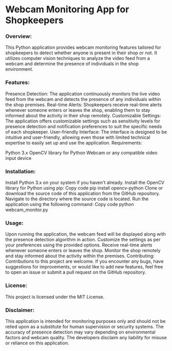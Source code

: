 # Webcam Monitoring App for Shopkeepers

### Overview:
This Python application provides webcam monitoring features tailored for shopkeepers to detect whether anyone is present in their shop or not. It utilizes computer vision techniques to analyze the video feed from a webcam and determine the presence of individuals in the shop environment.

### Features:

Presence Detection: The application continuously monitors the live video feed from the webcam and detects the presence of any individuals within the shop premises.
Real-time Alerts: Shopkeepers receive real-time alerts whenever someone enters or leaves the shop, enabling them to stay informed about the activity in their shop remotely.
Customizable Settings: The application offers customizable settings such as sensitivity levels for presence detection and notification preferences to suit the specific needs of each shopkeeper.
User-friendly Interface: The interface is designed to be intuitive and user-friendly, allowing even those with limited technical expertise to easily set up and use the application.
Requirements:

Python 3.x
OpenCV library for Python
Webcam or any compatible video input device

### Installation:

Install Python 3.x on your system if you haven't already.
Install the OpenCV library for Python using pip:
Copy code
pip install opencv-python
Clone or download the source code of this application from the GitHub repository.
Navigate to the directory where the source code is located.
Run the application using the following command:
Copy code
python webcam_monitor.py

### Usage:

Upon running the application, the webcam feed will be displayed along with the presence detection algorithm in action.
Customize the settings as per your preferences using the provided options.
Receive real-time alerts whenever someone enters or leaves the shop.
Monitor the shop remotely and stay informed about the activity within the premises.
Contributing:
Contributions to this project are welcome. If you encounter any bugs, have suggestions for improvements, or would like to add new features, feel free to open an issue or submit a pull request on the GitHub repository.

### License:
This project is licensed under the MIT License.

### Disclaimer:
This application is intended for monitoring purposes only and should not be relied upon as a substitute for human supervision or security systems. The accuracy of presence detection may vary depending on environmental factors and webcam quality. The developers disclaim any liability for misuse or reliance on this application.